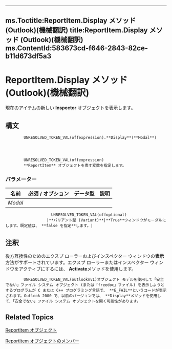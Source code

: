 

---
ms.Toctitle:ReportItem.Display メソッド (Outlook)(機械翻訳)
title:ReportItem.Display メソッド (Outlook)(機械翻訳)
ms.ContentId:583673cd-f646-2843-82ce-b11d673df5a3
---
# ReportItem.Display メソッド (Outlook)(機械翻訳)




現在のアイテムの新しい **Inspector** オブジェクトを表示します。

## 構文

            UNRESOLVED_TOKEN_VAL(offexpression).**Display**(**Modal**)




            UNRESOLVED_TOKEN_VAL(offexpression)
            **ReportItem** オブジェクトを表す変数を指定します。

### パラメーター

|**名前**|**必須 / オプション**|**データ型**|**説明**|
|---|---|---|---|
|*Modal*|
                        UNRESOLVED_TOKEN_VAL(offoptional)
                      |**バリアント型 (Variant)**|**True**ウィンドウがモーダルにします。既定値は、 **false を指定**します。|





## 注釈
後方互換性のためのエクスプ ローラーおよびインスペクター ウィンドウの**表示**方法がサポートされています。エクスプ ローラーまたはインスペクター ウィンドウをアクティブにするには、 **Activate**メソッドを使用します。




            UNRESOLVED_TOKEN_VAL(outlooknv1)オブジェクト モデルを使用して「安全でない」ファイル システム オブジェクト (または「freedoc」ファイル) を表示しようとするプログラムが C または C++ プログラミング言語で、 **E_FAIL**というコードが表示されます。Outlook 2000 で、以前のバージョンでは、 **Display**メソッドを使用して、「安全でない」ファイル システム オブジェクトを開く可能性があります。



## Related Topics

[ReportItem オブジェクト](16ebe336-72e0-42f6-99d3-edecc3ea284d.md)

[ReportItem オブジェクトのメンバー](5a5662dd-e969-bbd5-129b-44609ba1cf9f.md)




